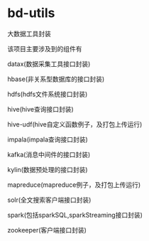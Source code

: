 # bd-utils
大数据工具封装

该项目主要涉及到的组件有

datax(数据采集工具接口封装)

hbase(非关系型数据库的接口封装)

hdfs(hdfs文件系统接口封装)

hive(hive查询接口封装)

hive-udf(hive自定义函数例子，及打包上传运行)

impala(impala查询接口封装)

kafka(消息中间件的接口封装)

kylin(数据预处理的接口封装)

mapreduce(mapreduce例子，及打包上传运行)

solr(全文搜索客户端接口封装)

spark(包括sparkSQL,sparkStreaming接口封装)

zookeeper(客户端接口封装)
